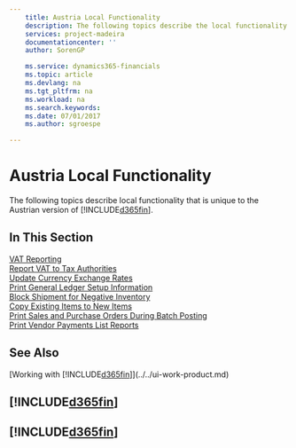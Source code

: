 ```yaml
---
    title: Austria Local Functionality
    description: The following topics describe the local functionality in the Austrian version of Finance and Operations, Business edition.
    services: project-madeira
    documentationcenter: ''
    author: SorenGP

    ms.service: dynamics365-financials
    ms.topic: article
    ms.devlang: na
    ms.tgt_pltfrm: na
    ms.workload: na
    ms.search.keywords:
    ms.date: 07/01/2017
    ms.author: sgroespe

---
```

# Austria Local Functionality
The following topics describe local functionality that is unique to the Austrian version of [!INCLUDE[d365fin](../../includes/d365fin_md.md)].  

## In This Section  

[VAT Reporting](vat-reporting.md)  
[Report VAT to Tax Authorities](../../finance-how-report-vat.md)  
[Update Currency Exchange Rates](../../finance-how-update-currencies.md)  
[Print General Ledger Setup Information](how-to-print-general-ledger-setup-information.md)  
[Block Shipment for Negative Inventory](how-to-block-shipment-for-negative-inventory.md)  
[Copy Existing Items to New Items](how-to-copy-existing-items-to-new-items.md)  
[Print Sales and Purchase Orders During Batch Posting](how-to-print-sales-and-purchase-orders-during-batch-posting.md)  
[Print Vendor Payments List Reports](how-to-print-vendor-payments-list-reports.md)

## See Also
[Working with [!INCLUDE[d365fin](../../includes/d365fin_md.md)]](../../ui-work-product.md)

## [!INCLUDE[d365fin](../../includes/free_trial_md.md)]  
## [!INCLUDE[d365fin](../../includes/training_link_md.md)]

